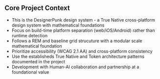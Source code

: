 ## Core Project Context
- This is the DesignerPunk design system - a True Native cross-platform design system with mathematical foundations
- Focus on build-time platform separation (web/iOS/Android) rather than runtime detection
- Follows a REM and baseline grid strucuture with a modular scale mathematical foundation
- Prioritize accessibility (WCAG 2.1 AA) and cross-platform consistency
- Use the establisheds True Native and Token architecture patterns documented in the project
- Development with Human-AI collaboration and partnership at a foundational value